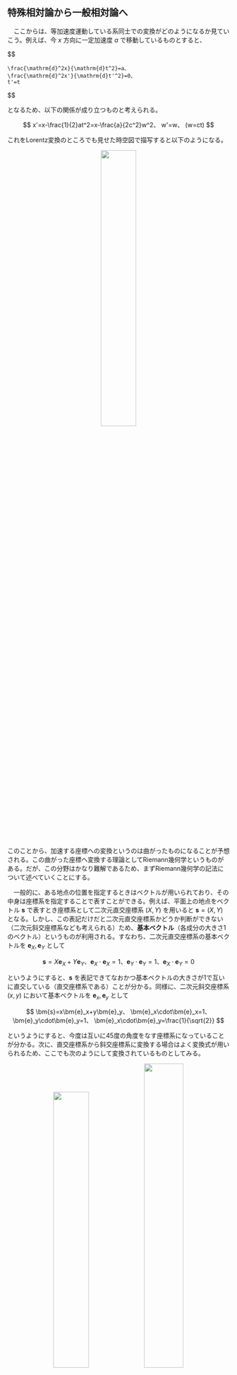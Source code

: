 
## 特殊相対論から一般相対論へ

　ここからは、等加速度運動している系同士での変換がどのようになるか見ていこう。例えば、今 $x$ 方向に一定加速度 $a$ で移動しているものとすると、

$$

    \frac{\mathrm{d}^2x}{\mathrm{d}t^2}=a、
    \frac{\mathrm{d}^2x'}{\mathrm{d}t'^2}=0、
    t'=t
$$

となるため、以下の関係が成り立つものと考えられる。

$$
    x'=x-\frac{1}{2}at^2=x-\frac{a}{2c^2}w^2、
    w'=w、
    (w=ct)
$$

これをLorentz変換のところでも見せた時空図で描写すると以下のようになる。
<p align="center">
    <img width="40%" src="images/const.png">
</p>
このことから、加速する座標への変換というのは曲がったものになることが予想される。この曲がった座標へ変換する理論としてRiemann幾何学というものがある。だが、この分野はかなり難解であるため、まずRiemann幾何学の記法について述べていくことにする。

　一般的に、ある地点の位置を指定するときはベクトルが用いられており、その中身は座標系を指定することで表すことができる。例えば、平面上の地点をベクトル $\bm{s}$ で表すとき座標系として二次元直交座標系 $(X,Y)$ を用いると $\bm{s}=(X,Y)$ となる。しかし、この表記だけだと二次元直交座標系かどうか判断ができない（二次元斜交座標系なども考えられる）ため、**基本ベクトル**（各成分の大きさ1のベクトル）というものが利用される。すなわち、二次元直交座標系の基本ベクトルを $\bm{e}_X,\bm{e}_Y$ として

$$
    \bm{s}=X\bm{e}_X+Y\bm{e}_Y、
    \bm{e}_X\cdot\bm{e}_X=1、
    \bm{e}_Y\cdot\bm{e}_Y=1、
    \bm{e}_X\cdot\bm{e}_Y=0
$$

というようにすると、$\bm{s}$ を表記できてなおかつ基本ベクトルの大きさが1で互いに直交している（直交座標系である）ことが分かる。同様に、二次元斜交座標系 $(x,y)$ において基本ベクトルを $\bm{e}_x,\bm{e}_y$ として

$$
    \bm{s}=x\bm{e}_x+y\bm{e}_y、
    \bm{e}_x\cdot\bm{e}_x=1、
    \bm{e}_y\cdot\bm{e}_y=1、
    \bm{e}_x\cdot\bm{e}_y=\frac{1}{\sqrt{2}}
$$

というようにすると、今度は互いに45度の角度をなす座標系になっていることが分かる。次に、直交座標系から斜交座標系に変換する場合はよく変換式が用いられるため、ここでも次のようにして変換されているものとしてみる。

<p align="center">
    <img width="40%" src="images/oblique_unit_vector.png">
    <img width="42%" src="images/oblique_system.png">
</p>

$$
    X = x+\frac{1}{\sqrt{2}}y、
    Y = \frac{1}{\sqrt{2}}y
    \ \leftrightarrow\ 
    x = X - Y、
    y = \sqrt{2}Y
$$

そのとき、ベクトル $\bm{s}$ についても

$$
    \bm{s}=
    X\bm{e}_X+Y\bm{e}_Y=
    x\bm{e}_x+y\bm{e}_y
$$

というように変換されることから、これらに先ほどの変換式を代入してみると

$$
    \bm{s}=
    \left(
        x+\frac{1}{\sqrt{2}}y
    \right)
    \bm{e}_X+
    \frac{1}{\sqrt{2}}y\bm{e}_Y=
    x\bm{e}_X+
    y
    \left(
        \frac{1}{\sqrt{2}}\bm{e}_X+
        \frac{1}{\sqrt{2}}\bm{e}_Y
    \right)=
    x\bm{e}_x+y\bm{e}_y
$$
$$
    \bm{s}=
    \left(
        X-Y
    \right)
    \bm{e}_x+
    \sqrt{2}Y\bm{e}_y=
    X\bm{e}_x+
    Y
    \left(
        -\bm{e}_x+\sqrt{2}\bm{e}_y
    \right)=
    X\bm{e}_X+Y\bm{e}_Y
$$

というようになるため、比較すると以下の式が成り立つことが分かる。

$$
    \bm{e}_x=\bm{e}_X、
    \bm{e}_y=
    \frac{1}{\sqrt{2}}\bm{e}_X+
    \frac{1}{\sqrt{2}}\bm{e}_Y、
    \bm{e}_X=\bm{e}_x、
    \bm{e}_Y=-\bm{e}_x+\sqrt{2}\bm{e}_y
$$

この関係から、変換後の内積を求めてみると

$$
    \bm{e}_x\cdot\bm{e}_x=
    \bm{e}_X\cdot\bm{e}_X=1
$$
$$
    \bm{e}_y\cdot\bm{e}_y=
    \frac{1}{2}(\bm{e}_X\cdot\bm{e}_X)+
    (\bm{e}_X\cdot\bm{e}_Y)+
    \frac{1}{2}(\bm{e}_Y\cdot\bm{e}_Y)=1
$$
$$
    \bm{e}_x\cdot\bm{e}_y=
    \frac{1}{\sqrt{2}}(\bm{e}_X\cdot\bm{e}_X)+
    \frac{1}{\sqrt{2}}(\bm{e}_X\cdot\bm{e}_Y)=
    \frac{1}{\sqrt{2}}
$$

というように、内積に関して斜交座標系のものになっていることが分かる。このように、座標変換には変換前の内積の情報と変換式が必要となることが予想される。そのため、先ほどの定加速度系での変換について考えてみると、変換前の直交座標系において

$$
    \bm{s}=x\bm{e}_x+w\bm{e}_w、
    \bm{e}_x\cdot\bm{e}_x=1、
    \bm{e}_w\cdot\bm{e}_w=1、
    \bm{e}_x\cdot\bm{e}_w=0
$$

となっているものして、変換後に

$$
    \bm{s}=
    x\bm{e}_x+w\bm{e}_w=
    x'\bm{e}_{x'}+w'\bm{e}_{w'}
$$

というようになっているものとする。ところが、これについては問題として変換後の基本ベクトルが各地点で同じではないため、一概にこのような形で書けないという問題がでてきてしまう。そのため、各地点ごとに基本ベクトルがどうなっているかを見る必要がでてくることになる。そこで、$\bm{s}$ を一般的に

$$
    \bm{s}=\bm{s}(X,Y)=\bm{s}(x,y)
$$

というように変換されるものとして、この微小変化をとることで

$$
    \mathrm{d}\bm{s}=
    \left(
        \frac{\partial \bm{s}}{\partial X}
    \right)
    \mathrm{d}X+
    \left(
        \frac{\partial \bm{s}}{\partial Y}
    \right)
    \mathrm{d}Y=
    \left(
        \frac{\partial \bm{s}}{\partial x}
    \right)
    \mathrm{d}x+
    \left(
        \frac{\partial \bm{s}}{\partial y}
    \right)
    \mathrm{d}y
$$

と展開してみる。すると、基本ベクトルを利用した式と同じように各成分のベクトルの和になっていることが分かる。実際、$\bm{u}$ を基底ベクトル（大きさが1でない各成分のベクトル）として

$$
    \bm{u}_X=
    \frac{\partial \bm{s}}{\partial X}、
    \bm{u}_Y=
    \frac{\partial \bm{s}}{\partial Y}、
    \bm{u}_x=
    \frac{\partial \bm{s}}{\partial x}、
    \bm{u}_y=
    \frac{\partial \bm{s}}{\partial y}
$$

というように置くことで以下の形になることが分かる。

$$
    \mathrm{d}\bm{s}=
    \mathrm{d}X\bm{u}_X+
    \mathrm{d}Y\bm{u}_Y=
    \mathrm{d}x\bm{u}_x+
    \mathrm{d}y\bm{u}_y
$$


ここで、$\bm{u}$ に関して変数に関しても

$$
    X=X(x,y)、Y=Y(x,y)
$$

というように変換後の関数として書けることから、

$$
    \bm{u}_X=
    \frac{\partial \bm{s}}{\partial X}=
    \frac{\partial x}{\partial X}
    \frac{\partial \bm{s}}{\partial x}+
    \frac{\partial y}{\partial X}
    \frac{\partial \bm{s}}{\partial y}=
    \frac{\partial x}{\partial X}
    \bm{u}_x+
    \frac{\partial y}{\partial X}
    \bm{u}_y
$$
$$
    \bm{u}_Y=
    \frac{\partial \bm{s}}{\partial Y}=
    \frac{\partial x}{\partial Y}
    \frac{\partial \bm{s}}{\partial x}+
    \frac{\partial y}{\partial Y}
    \frac{\partial \bm{s}}{\partial y}=
    \frac{\partial \bm{s}}{\partial Y}
    \bm{u}_x+
    \frac{\partial y}{\partial Y}
    \bm{u}_y
$$

となり、逆に変換前の変数で

$$
    x=x(X,Y)、y=y(X,Y)
$$

とも書けるから、以下の通りになる。

$$
    \bm{u}_x=
    \frac{\partial \bm{s}}{\partial x}=
    \frac{\partial X}{\partial x}
    \frac{\partial \bm{s}}{\partial X}+
    \frac{\partial Y}{\partial x}
    \frac{\partial \bm{s}}{\partial Y}=
    \frac{\partial X}{\partial x}
    \bm{u}_X+
    \frac{\partial Y}{\partial x}
    \bm{u}_Y
$$
$$
    \bm{u}_y=
    \frac{\partial \bm{s}}{\partial y}=
    \frac{\partial X}{\partial y}
    \frac{\partial \bm{s}}{\partial x}+
    \frac{\partial Y}{\partial y}
    \frac{\partial \bm{s}}{\partial y}=
    \frac{\partial X}{\partial y}
    \bm{u}_X+
    \frac{\partial Y}{\partial y}
    \bm{u}_Y
$$

ここまでの結果を整理すると、

$$
    \bm{u}_X=
    \frac{\partial x}{\partial X}
    \bm{u}_x+
    \frac{\partial y}{\partial X}
    \bm{u}_y、
    \bm{u}_Y=
    \frac{\partial x}{\partial Y}
    \bm{u}_x+
    \frac{\partial y}{\partial Y}
    \bm{u}_y
$$
$$
    \bm{u}_x=
    \frac{\partial X}{\partial x}
    \bm{u}_X+
    \frac{\partial Y}{\partial x}
    \bm{u}_Y、
    \bm{u}_y=
    \frac{\partial X}{\partial y}
    \bm{u}_X+
    \frac{\partial Y}{\partial y}
    \bm{u}_Y
$$

というように、基底ベクトルの変換になっていることが分かる。例として、直交座標系から斜交座標系に変換する場合だと

$$
    X = x+\frac{1}{\sqrt{2}}y、
    Y = \frac{1}{\sqrt{2}}y
    \rightarrow
    \frac{\partial X}{\partial x}=1、
    \frac{\partial Y}{\partial x}=0、
    \frac{\partial X}{\partial y}=\frac{1}{\sqrt{2}}、
    \frac{\partial Y}{\partial y}=\frac{1}{\sqrt{2}}
$$

$$
    x = X - Y、
    y = \sqrt{2}Y
    \rightarrow
    \frac{\partial x}{\partial X}=1、
    \frac{\partial y}{\partial X}=0、
    \frac{\partial x}{\partial Y}=-1、
    \frac{\partial y}{\partial Y}=\sqrt{2}
$$

となることから、以下のような式が得られる。

$$
    \bm{u}_X=\bm{u}_x、
    \bm{u}_Y=
    -\bm{u}_x+\sqrt{2}\bm{u}_y
$$
$$
    \bm{u}_x=\bm{u}_X、
    \bm{u}_y=
    \frac{1}{\sqrt{2}}\bm{u}_X+
    \frac{1}{\sqrt{2}}\bm{u}_Y
$$

ここで、直交座標系から斜交座標系への変換を考えると、基本ベクトルを用いて

$$
    \bm{s}=
    X\bm{e}_X+Y\bm{e}_Y=
    x\bm{e}_x+y\bm{e}_y
$$

と書けることと**基本ベクトルが位置によって変わらない**ことから、この偏微分をとることで

$$
    \bm{u}_X=
    \frac{\partial \bm{s}}{\partial X}=
    \bm{e}_X、
    \bm{u}_Y=
    \frac{\partial \bm{s}}{\partial Y}=
    \bm{e}_Y、
    \bm{u}_x=
    \frac{\partial \bm{s}}{\partial x}=
    \bm{e}_x、
    \bm{u}_y=
    \frac{\partial \bm{s}}{\partial y}=
    \bm{e}_y
$$

といように基底ベクトルと基本ベクトルが同じになる。一方で、定加速度系については、変換後については基本ベクトルが各地点で同じにならないことから、以下の変換前の式しか成り立たないことになる。

$$
    \bm{s}=x\bm{e}_x+y\bm{e}_y、
    \bm{u}_x=\bm{e}_x、
    \bm{u}_y=\bm{e}_y
$$

そのため、まず基底ベクトルを

$$
    x=x'+\frac{a}{2c^2}w'^2、
    w=w'
    \rightarrow
    \frac{\partial x}{\partial x'}=1、
    \frac{\partial w}{\partial x'}=0、
    \frac{\partial x}{\partial w'}=\frac{a}{c^2}w'、
    \frac{\partial w}{\partial w'}=1
$$

$$
    x'=x-\frac{a}{2c^2}w^2、
    w'=w
    \rightarrow
    \frac{\partial x'}{\partial x}=1、
    \frac{\partial w'}{\partial x}=0、
    \frac{\partial x'}{\partial w}=-\frac{a}{c^2}w、
    \frac{\partial w'}{\partial w}=1
$$

を利用して求めてみると、以下のような関係式が得られる。

$$
    \bm{u}_x=\bm{u}_{x'}、
    \bm{u}_w=
    -\frac{a}{c^2}w'
    \bm{u}_{x'}+
    \bm{u}_{w'}、
    \bm{u}_{x'}=\bm{u}_x、
    \bm{u}_{w'}=
    \frac{a}{c^2}w
    \bm{u}_x+\bm{u}_w
$$

そして、これから変換後の内積を求めると

$$
    \bm{u}_{x'}\cdot\bm{u}_{x'}=1、
    \bm{u}_{w'}\cdot\bm{u}_{w'}=
    1+\frac{a^2}{c^4}w'^2、
    \bm{u}_{x'}\cdot\bm{u}_{w'}=
    \frac{a}{c^2}w'
$$

というように、 $w'$ については $w'=0$ では基底ベクトルは基本ベクトルとなっているが、それ以外では別の値になることが分かる。また、各座標系ごとで基底ベクトル同士の内積は微小変位の内積により表現できる。
$$
    \mathrm{d}\bm{s}=
    \mathrm{d}x\bm{u}_x+
    \mathrm{d}w\bm{u}_w
$$
$$
    \mathrm{d}\bm{s}\cdot\mathrm{d}\bm{s}=
    (\bm{u}_x\cdot\bm{u}_x)
    \mathrm{d}x\mathrm{d}x+
    (\bm{u}_x\cdot\bm{u}_w)
    \mathrm{d}x\mathrm{d}w+
    (\bm{u}_w\cdot\bm{u}_x)
    \mathrm{d}w\mathrm{d}x+
    (\bm{u}_w\cdot\bm{u}_w)
    \mathrm{d}w\mathrm{d}w
$$

変換後についても以下の通りになる。

$$
    \mathrm{d}\bm{s}=
    \mathrm{d}{x'}\bm{u}_{x'}+
    \mathrm{d}{w'}\bm{u}_{w'}
$$
$$
    \mathrm{d}\bm{s}\cdot\mathrm{d}\bm{s}=
    (\bm{u}_{x'}\cdot\bm{u}_{x'})
    \mathrm{d}{x'}\mathrm{d}{x'}+
    (\bm{u}_{x'}\cdot\bm{u}_{w'})
    \mathrm{d}{x'}\mathrm{d}{w'}+
    (\bm{u}_{w'}\cdot\bm{u}_{x'})
    \mathrm{d}{w'}\mathrm{d}{x'}+
    (\bm{u}_{w'}\cdot\bm{u}_{w'})
    \mathrm{d}{w'}\mathrm{d}{w'}
$$

ここで、これらの表記についてさらに簡略化するために、$w=x_0,x=x_1$ として以下のようにしてみる。

$$
    \mathrm{d}\bm{s}=
    \sum_{i=0}^1
    \mathrm{d}x_i\bm{u}_i、
    \mathrm{d}\bm{s}\cdot\mathrm{d}\bm{s}=
    \sum_{j=0}^1
    \sum_{k=0}^1
    (\bm{u}_j\cdot\bm{u}_k)
    \mathrm{d}x_j\mathrm{d}x_k
$$